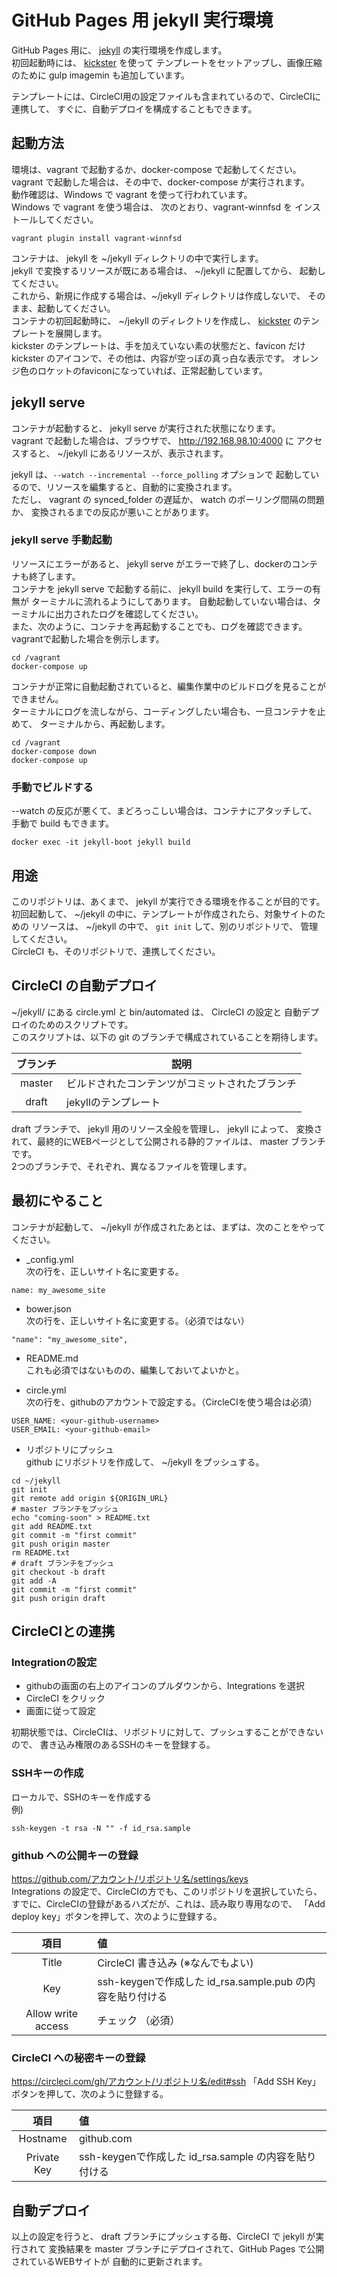 GitHub Pages 用 jekyll 実行環境
==============================

GitHub Pages 用に、 [jekyll](http://jekyllrb.com/) の実行環境を作成します。  
初回起動時には、 [kickster](http://kickster.nielsenramon.com/) を使って
テンプレートをセットアップし、画像圧縮のために gulp imagemin も追加しています。  

テンプレートには、CircleCI用の設定ファイルも含まれているので、CircleCIに連携して、
すぐに、自動デプロイを構成することもできます。  

## 起動方法
環境は、vagrant で起動するか、docker-compose で起動してください。  
vagrant で起動した場合は、その中で、docker-compose が実行されます。  
動作確認は、Windows で vagrant を使って行われています。  
Windows で vagrant を使う場合は、 次のとおり、vagrant-winnfsd を
インストールしてください。  
```
vagrant plugin install vagrant-winnfsd
```
コンテナは、 jekyll を  ~/jekyll  ディレクトリの中で実行します。  
jekyll で変換するリソースが既にある場合は、 ~/jekyll  に配置してから、
起動してください。  
これから、新規に作成する場合は、~/jekyll  ディレクトリは作成しないで、
そのまま、起動してください。  
コンテナの初回起動時に、 ~/jekyll のディレクトリを作成し、
[kickster](http://kickster.nielsenramon.com/) のテンプレートを展開します。  
kickster のテンプレートは、手を加えていない素の状態だと、favicon だけ
 kickster のアイコンで、その他は、内容が空っぽの真っ白な表示です。
オレンジ色のロケットのfaviconになっていれば、正常起動しています。  

## jekyll serve
コンテナが起動すると、 jekyll serve が実行された状態になります。  
vagrant で起動した場合は、ブラウザで、 http://192.168.98.10:4000 に
アクセスすると、 ~/jekyll にあるリソースが、表示されます。   

jekyll は、```--watch --incremental --force_polling``` オプションで
起動しているので、リソースを編集すると、自動的に変換されます。  
ただし、 vagrant の synced_folder の遅延か、 watch のポーリング間隔の問題か、
変換されるまでの反応が悪いことがあります。

### jekyll serve 手動起動
リソースにエラーがあると、 jekyll serve がエラーで終了し、dockerのコンテナも終了します。  
コンテナを jekyll serve で起動する前に、 jekyll build を実行して、エラーの有無が
ターミナルに流れるようにしてあります。
自動起動していない場合は、ターミナルに出力されたログを確認してください。  
また、次のように、コンテナを再起動することでも、ログを確認できます。  
vagrantで起動した場合を例示します。  
```
cd /vagrant
docker-compose up
```
コンテナが正常に自動起動されていると、編集作業中のビルドログを見ることができません。  
ターミナルにログを流しながら、コーディングしたい場合も、一旦コンテナを止めて、
ターミナルから、再起動します。  
```
cd /vagrant
docker-compose down
docker-compose up
```

### 手動でビルドする
--watch の反応が悪くて、まどろっこしい場合は、コンテナにアタッチして、
手動で build もできます。  
```
docker exec -it jekyll-boot jekyll build
```

## 用途
このリポジトリは、あくまで、 jekyll が実行できる環境を作ることが目的です。  
初回起動して、 ~/jekyll  の中に、テンプレートが作成されたら、対象サイトのための
リソースは、 ~/jekyll の中で、 ```git init``` して、別のリポジトリで、
管理してください。  
CircleCI も、そのリポジトリで、連携してください。

## CircleCI の自動デプロイ
~/jekyll/ にある circle.yml と bin/automated は、 CircleCI の設定と
自動デプロイのためのスクリプトです。  
このスクリプトは、以下の git のブランチで構成されていることを期待します。  

| ブランチ | 説明 |
|:-------:|------|
| master  | ビルドされたコンテンツがコミットされたブランチ |
| draft   | jekyllのテンプレート |

draft ブランチで、 jekyll 用のリソース全般を管理し、 jekyll によって、
変換されて、最終的にWEBページとして公開される静的ファイルは、 master ブランチです。  
2つのブランチで、それぞれ、異なるファイルを管理します。

## 最初にやること
コンテナが起動して、 ~/jekyll が作成されたあとは、まずは、次のことをやってください。  

* _config.yml  
次の行を、正しいサイト名に変更する。  
```
name: my_awesome_site
```

* bower.json  
次の行を、正しいサイト名に変更する。（必須ではない）  
```
"name": "my_awesome_site",
```

* README.md  
これも必須ではないものの、編集しておいてよいかと。

* circle.yml  
次の行を、githubのアカウントで設定する。（CircleCIを使う場合は必須）  
```
USER_NAME: <your-github-username>
USER_EMAIL: <your-github-email>
```

* リポジトリにプッシュ  
github にリポジトリを作成して、 ~/jekyll をプッシュする。  
```
cd ~/jekyll
git init
git remote add origin ${ORIGIN_URL}
# master ブランチをプッシュ
echo "coming-soon" > README.txt
git add README.txt
git commit -m "first commit"
git push origin master
rm README.txt
# draft ブランチをプッシュ
git checkout -b draft
git add -A
git commit -m "first commit"
git push origin draft
```

## CircleCIとの連携

### Integrationの設定  
* githubの画面の右上のアイコンのプルダウンから、Integrations を選択  
* CircleCI をクリック  
* 画面に従って設定

初期状態では、CircleCIは、リポジトリに対して、プッシュすることができないので、
書き込み権限のあるSSHのキーを登録する。  

### SSHキーの作成  
ローカルで、SSHのキーを作成する  
例)
```
ssh-keygen -t rsa -N "" -f id_rsa.sample
```

### github への公開キーの登録  
https://github.com/アカウント/リポジトリ名/settings/keys  
Integrations の設定で、CircleCIの方でも、このリポジトリを選択していたら、
すでに、CircleCIの登録があるハズだが、これは、読み取り専用なので、
「Add deploy key」ボタンを押して、次のように登録する。  

| 項目 |値|
|:-----:|:-----|
|Title|CircleCI 書き込み  (※なんでもよい) |
|Key  |ssh-keygenで作成した id_rsa.sample.pub の内容を貼り付ける|
|Allow write access| チェック （必須） |
   
### CircleCI への秘密キーの登録
https://circleci.com/gh/アカウント/リポジトリ名/edit#ssh
「Add SSH Key」ボタンを押して、次のように登録する。 

| 項目 |値|
|:-----:|:-----|
|Hostname|github.com|
|Private Key|ssh-keygenで作成した id_rsa.sample の内容を貼り付ける|

## 自動デプロイ
以上の設定を行うと、 draft ブランチにプッシュする毎、CircleCI で jekyll が実行されて
変換結果を master ブランチにデプロイされて、GitHub Pages で公開されているWEBサイトが
自動的に更新されます。  


